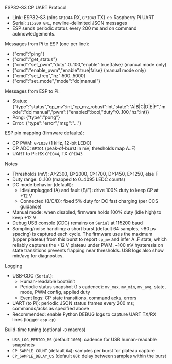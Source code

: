ESP32-S3 CP UART Protocol

- Link: ESP32-S3 (pins `GPIO44` RX, `GPIO43` TX) ↔ Raspberry Pi UART
- Serial: `115200 8N1`, newline-delimited JSON messages
- ESP sends periodic status every 200 ms and on command acknowledgements.

Messages from Pi to ESP (one per line):

- {"cmd":"ping"}
- {"cmd":"get_status"}
- {"cmd":"set_pwm","duty":0..100,"enable":true|false}  (manual mode only)
- {"cmd":"enable_pwm","enable":true|false}               (manual mode only)
- {"cmd":"set_freq","hz":500..5000}
- {"cmd":"set_mode","mode":"dc|manual"}

Messages from ESP to Pi:

- Status: {"type":"status","cp_mv":int,"cp_mv_robust":int,"state":"A|B|C|D|E|F","mode":"dc|manual","pwm":{"enabled":bool,"duty":0..100,"hz":int}}
- Pong:   {"type":"pong"}
- Error:  {"type":"error","msg":"..."}

ESP pin mapping (firmware defaults):

- CP PWM: `GPIO38` (1 kHz, 12-bit LEDC)
- CP ADC: `GPIO1` (peak-of-burst in mV; thresholds map A..F)
- UART to Pi: RX `GPIO44`, TX `GPIO43`

Notes

- Thresholds (mV): A≥2300, B≥2000, C≥1700, D≥1450, E≥1250, else F
- Duty range: 0..100 (mapped to 0..4095 LEDC counts)
- DC mode behavior (default):
  - Idle/unplugged (A) and fault (E/F): drive 100% duty to keep CP at +12 V
  - Connected (B/C/D): fixed 5% duty for DC fast charging (per CCS guidance)
- Manual mode: when disabled, firmware holds 100% duty (idle high) to keep +12 V
- Debug USB console (CDC) remains on `Serial` at 115200 baud
- Sampling/noise handling: a short burst (default 64 samples, ~80 µs spacing)
  is captured each cycle. The firmware uses the maximum (upper plateau) from
  this burst to report `cp_mv` and infer A..F state, which reliably captures
  the +12 V plateau under PWM. ~100 mV hysteresis on state transitions prevents
  flapping near thresholds. USB logs also show min/avg for diagnostics.

Logging

- USB-CDC (`Serial`):
  - Human-readable boot/init
  - Periodic status snapshot (1 s cadence): `mv_max`, `mv_min`, `mv_avg`, state, mode, PWM config, applied duty
  - Event logs: CP state transitions, command acks, errors
- UART (to Pi): periodic JSON status frames every 200 ms; commands/acks as specified above
- Recommended: enable Python DEBUG logs to capture UART TX/RX lines (logger `esp.cp`)

Build-time tuning (optional `-D` macros)

- `USB_LOG_PERIOD_MS` (default `1000`): cadence for USB human-readable snapshots
- `CP_SAMPLE_COUNT` (default `64`): samples per burst for plateau capture
- `CP_SAMPLE_DELAY_US` (default `80`): delay between samples within the burst
